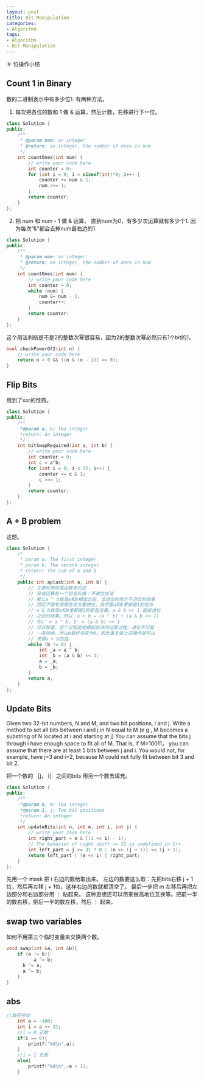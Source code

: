 ```yaml
---
layout: post
title: Bit Manipulation
categories:
- Algorithm
tags:
- Algorithm
- Bit Manipulation
---
```


＃ 位操作小结


## Count 1 in Binary

数的二进制表示中有多少位1. 有两种方法。

1. 每次把各位的数和 1 做 & 运算，然后计数，右移进行下一位。

```cpp
class Solution {
public:
    /**
     * @param num: an integer
     * @return: an integer, the number of ones in num
     */
    int countOnes(int num) {
        // write your code here
        int counter = 0;
        for (int i = 0; i < sizeof(int)*8; i++) {
            counter += num & 1;
            num >>= 1;
        }
        return counter;
    }
};
```

2. 把 num 和 num - 1 做 & 运算， 直到num为0，有多少次运算就有多少个1. 因为每次“&”都会去掉num最右边的1.


```cpp
class Solution {
public:
    /**
     * @param num: an integer
     * @return: an integer, the number of ones in num
     */
    int countOnes(int num) {
        // write your code here
        int counter = 0;
        while (num) {
            num &= num - 1;
            counter++;
        }
        return counter;
    }
};
```

这个用法判断是不是2的整数次幂很容易，因为2的整数次幂必然只有1个bit的1。

```cpp
bool checkPowerOf2(int n) {
    // write your code here
    return n > 0 && ((n & (n - 1)) == 0);
}
```


## Flip Bits

用到了xor的性质。


```cpp
class Solution {
public:
    /**
     *@param a, b: Two integer
     *return: An integer
     */
    int bitSwapRequired(int a, int b) {
        // write your code here
        int counter = 0;
        int c = a^b;
        for (int i = 0; i < 32; i++) {
            counter += c & 1;
            c >>= 1;
        }
        return counter;
    }
};
```

## A + B problem

这题。

```cpp
class Solution {
    /*
     * param a: The first integer
     * param b: The second integer
     * return: The sum of a and b
     */
    public int aplusb(int a, int b) {
        // 主要利用异或运算来完成
        // 异或运算有一个别名叫做：不进位加法
        // 那么a ^ b就是a和b相加之后，该进位的地方不进位的结果
        // 然后下面考虑哪些地方要进位，自然是a和b里都是1的地方
        // a & b就是a和b里都是1的那些位置，a & b << 1 就是进位
        // 之后的结果。所以：a + b = (a ^ b) + (a & b << 1)
        // 令a' = a ^ b, b' = (a & b) << 1
        // 可以知道，这个过程是在模拟加法的运算过程，进位不可能
        // 一直持续，所以b最终会变为0。因此重复做上述操作就可以
        // 求得a + b的值。
        while (b != 0) {
            int _a = a ^ b;
            int _b = (a & b) << 1;
            a = _a;
            b = _b;
        }
        return a;
    }
};
```


## Update Bits

Given two 32-bit numbers, N and M, and two bit positions, i and j. Write a method to set all bits between i and j in N equal to M (e g , M becomes a substring of N located at i and starting at j)
You can assume that the bits j through i have enough space to fit all of M. That is, if M=10011， you can assume that there are at least 5 bits between j and i. You would not, for example, have j=3 and i=2, because M could not fully fit between bit 3 and bit 2.

把一个数的 ［j， i］ 之间的bits 用另一个数去填充。

```cpp
class Solution {
public:
    /**
     *@param n, m: Two integer
     *@param i, j: Two bit positions
     *return: An integer
     */
    int updateBits(int n, int m, int i, int j) {
        // write your code here
        int right_part = n & ((1 << i) - 1);
        // The behavior of right shift >= 32 is undefined in C++.
        int left_part = j >= 31 ? 0 : (n >> (j + 1)) << (j + 1);
        return left_part | (m << i) | right_part;
    }
};
```

先用一个 mask 把 i 右边的数给取出来。
左边的数要这么取：先把bits右移 j + 1位，然后再左移 j + 1位，这样右边的数就都清空了。
最后一步把 m 左移后再把左边部分和右边部分用 ｜ 粘起来。
这种思想还可以用来做高地位互换等。把前一半的数右移，把后一半的数左移，然后 ｜ 起来。

## swap two variables

如何不用第三个临时变量来交换两个数。

```cpp
void swap(int &a, int &b){
	if (a != b){
		  a ^= b;
      b ^= a;
      a ^= b;
	}
}
```

## abs

```cpp
//取符号位
	int a = -100;
	int i = a >> 31;
	//i = 0 正数
	if(i == 0){
		printf("%d\n",a);
	}
	//i = 1 负数
	else{
		printf("%d\n",~a + 1);
	}
```
